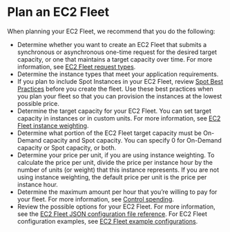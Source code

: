 # Plan an EC2 Fleet<a name="plan-ec2-fleet"></a>

When planning your EC2 Fleet, we recommend that you do the following:
+ Determine whether you want to create an EC2 Fleet that submits a synchronous or asynchronous one\-time request for the desired target capacity, or one that maintains a target capacity over time\. For more information, see [EC2 Fleet request types](ec2-fleet-request-type.md)\.
+ Determine the instance types that meet your application requirements\.
+ If you plan to include Spot Instances in your EC2 Fleet, review [Spot Best Practices](https://aws.amazon.com/ec2/spot/getting-started/#bestpractices) before you create the fleet\. Use these best practices when you plan your fleet so that you can provision the instances at the lowest possible price\.
+ Determine the target capacity for your EC2 Fleet\. You can set target capacity in instances or in custom units\. For more information, see [EC2 Fleet instance weighting](ec2-fleet-instance-weighting.md)\.
+ Determine what portion of the EC2 Fleet target capacity must be On\-Demand capacity and Spot capacity\. You can specify 0 for On\-Demand capacity or Spot capacity, or both\.
+ Determine your price per unit, if you are using instance weighting\. To calculate the price per unit, divide the price per instance hour by the number of units \(or weight\) that this instance represents\. If you are not using instance weighting, the default price per unit is the price per instance hour\.
+ Determine the maximum amount per hour that you’re willing to pay for your fleet\. For more information, see [Control spending](ec2-fleet-control-spending.md)\.
+ Review the possible options for your EC2 Fleet\. For more information, see the [EC2 Fleet JSON configuration file reference](manage-ec2-fleet.md#ec2-fleet-json-reference)\. For EC2 Fleet configuration examples, see [EC2 Fleet example configurations](ec2-fleet-examples.md)\.